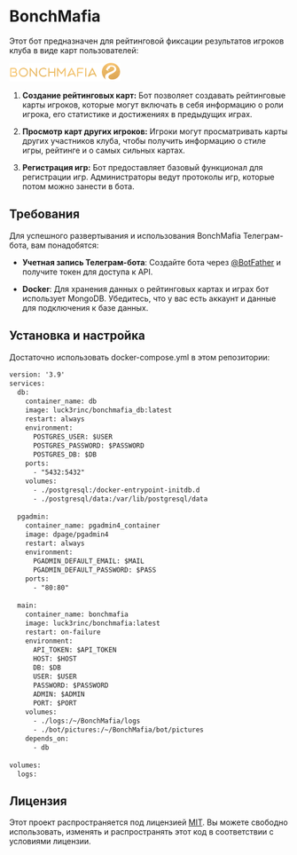 # BonchMafia

Этот бот предназначен для рейтинговой фиксации результатов игроков клуба в виде карт пользователей:

![BonchMafia](pictures/logo.png)

1. **Создание рейтинговых карт:** Бот позволяет создавать рейтинговые карты игроков, которые могут включать в себя информацию о роли игрока, его статистике и достижениях в предыдущих играх.

2. **Просмотр карт других игроков:** Игроки могут просматривать карты других участников клуба, чтобы получить информацию о стиле игры, рейтинге и о самых сильных картах.

3. **Регистрация игр:** Бот предоставляет базовый функционал для регистрации игр. Администраторы ведут протоколы игр, которые потом можно занести в бота.

## Требования

Для успешного развертывания и использования BonchMafia Телеграм-бота, вам понадобятся:

- **Учетная запись Телеграм-бота**: Создайте бота через [@BotFather](https://core.telegram.org/bots#botfather) и получите токен для доступа к API.

- **Docker**: Для хранения данных о рейтинговых картах и играх бот использует MongoDB. Убедитесь, что у вас есть аккаунт и данные для подключения к базе данных.

## Установка и настройка

Достаточно использовать docker-compose.yml в этом репозитории:

```
version: '3.9'
services:
  db:
    container_name: db
    image: luck3rinc/bonchmafia_db:latest
    restart: always
    environment:
      POSTGRES_USER: $USER
      POSTGRES_PASSWORD: $PASSWORD
      POSTGRES_DB: $DB
    ports:
      - "5432:5432"
    volumes:
      - ./postgresql:/docker-entrypoint-initdb.d
      - ./postgresql/data:/var/lib/postgresql/data

  pgadmin:
    container_name: pgadmin4_container
    image: dpage/pgadmin4
    restart: always
    environment:
      PGADMIN_DEFAULT_EMAIL: $MAIL
      PGADMIN_DEFAULT_PASSWORD: $PASS
    ports:
      - "80:80"

  main:
    container_name: bonchmafia
    image: luck3rinc/bonchmafia:latest
    restart: on-failure
    environment:
      API_TOKEN: $API_TOKEN
      HOST: $HOST
      DB: $DB
      USER: $USER
      PASSWORD: $PASSWORD
      ADMIN: $ADMIN
      PORT: $PORT
    volumes:
      - ./logs:/~/BonchMafia/logs
      - ./bot/pictures:/~/BonchMafia/bot/pictures
    depends_on:
      - db

volumes:
  logs:
```

## Лицензия

Этот проект распространяется под лицензией [MIT](LICENSE). Вы можете свободно использовать, изменять и распространять этот код в соответствии с условиями лицензии.